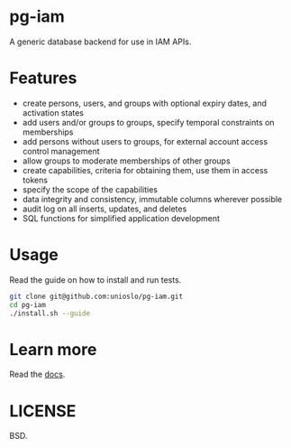 
# pg-iam

A generic database backend for use in IAM APIs.

# Features

- create persons, users, and groups with optional expiry dates, and activation states
- add users and/or groups to groups, specify temporal constraints on memberships
- add persons without users to groups, for external account access control management
- allow groups to moderate memberships of other groups
- create capabilities, criteria for obtaining them, use them in access tokens
- specify the scope of the capabilities
- data integrity and consistency, immutable columns wherever possible
- audit log on all inserts, updates, and deletes
- SQL functions for simplified application development

# Usage

Read the guide on how to install and run tests.

```bash
git clone git@github.com:unioslo/pg-iam.git
cd pg-iam
./install.sh --guide
```

# Learn more

Read the [docs](https://github.com/unioslo/pg-iam/tree/master/docs).

# LICENSE

BSD.
